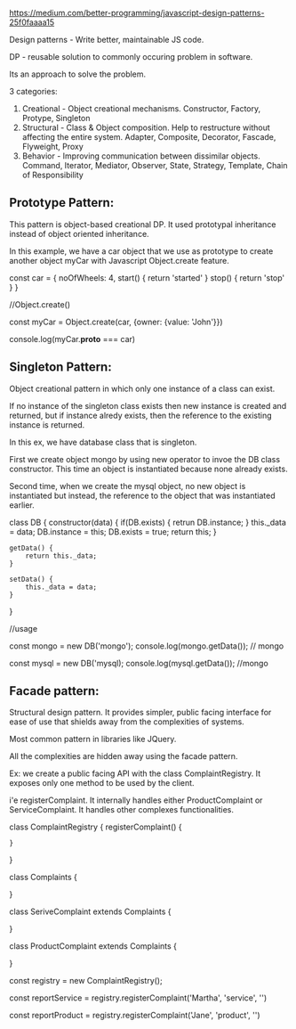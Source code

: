 https://medium.com/better-programming/javascript-design-patterns-25f0faaaa15

Design patterns - Write better, maintainable JS code.

DP - reusable solution to commonly occuring problem in software.

Its an approach to solve the problem.

3 categories:

1. Creational - Object creational mechanisms. Constructor, Factory, Protype, Singleton
2. Structural - Class & Object composition. Help to restructure without affecting the entire system. Adapter, Composite, Decorator, Fascade, Flyweight, Proxy
3. Behavior - Improving communication between dissimilar objects. Command, Iterator, Mediator, Observer, State, Strategy, Template, Chain of Responsibility

Prototype Pattern:
-------------------

This pattern is object-based creational DP. It used prototypal inheritance instead of object oriented inheritance.

In this example, we have a car object that we use as prototype to create another object myCar with Javascript Object.create feature.

const car = {
    noOfWheels: 4,
    start() {
        return 'started'
    }
    stop() {
        return 'stop'
    }
}

//Object.create()

const myCar = Object.create(car, {owner: {value: 'John'}})

console.log(myCar.__proto__ === car)

Singleton Pattern:
-------------------

Object creational pattern in which only one instance of a class can exist. 

If no instance of the singleton class exists then new instance is created and returned, but if instance alredy exists, then the reference to the existing instance is returned.

In this ex, we have database class that is singleton. 

First we create object mongo by using new operator to invoe the DB class constructor. This time an object is instantiated because none already exists. 

Second time, when we create the mysql object, no new object is instantiated but instead, the reference to the object that was instantiated earlier. 


class DB {
    constructor(data) {
        if(DB.exists) {
            retrun DB.instance;
        }
        this._data = data;
        DB.instance = this;
        DB.exists = true;
        return this;
    }

    getData() {
        return this._data;
    }

    setData() {
        this._data = data;
    }
}

//usage 

const mongo = new DB('mongo');
console.log(mongo.getData()); // mongo

const mysql = new DB('mysql);
console.log(mysql.getData()); //mongo

Facade pattern:
-----------------

Structural design pattern. It provides simpler, public facing interface for ease of use that shields away from the complexities of systems.

Most common pattern in libraries like JQuery.

All the complexities are hidden away using the facade pattern. 

Ex: we create a public facing API with the class ComplaintRegistry. It exposes only one method to be used by the client. 

i'e registerComplaint. It internally handles either ProductComplaint or ServiceComplaint. It handles other complexes functionalities. 

class ComplaintRegistry {
    registerComplaint() {

    }
}

class Complaints {

}

class SeriveComplaint extends Complaints {

}

class ProductComplaint extends Complaints {

}

const registry = new ComplaintRegistry();

const reportService = registry.registerComplaint('Martha', 'service', '')

const reportProduct = registry.registerComplaint('Jane', 'product', '')